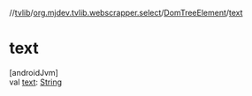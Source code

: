 //[tvlib](../../../index.md)/[org.mjdev.tvlib.webscrapper.select](../index.md)/[DomTreeElement](index.md)/[text](text.md)

# text

[androidJvm]\
val [text](text.md): [String](https://kotlinlang.org/api/latest/jvm/stdlib/kotlin/-string/index.html)
